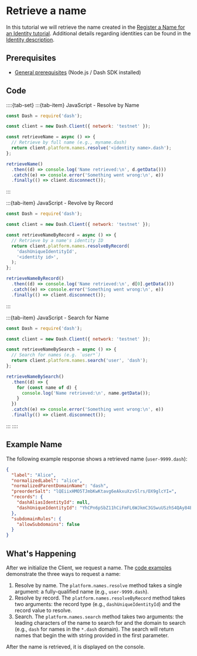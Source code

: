 # Retrieve a name

In this tutorial we will retrieve the name created in the [Register a Name for an Identity tutorial](../../tutorials/identities-and-names/register-a-name-for-an-identity.md). Additional details regarding identities can be found in the [Identity description](../../explanations/identity.md).

## Prerequisites

- [General prerequisites](../../tutorials/introduction.md#prerequisites) (Node.js / Dash SDK installed)

## Code

::::{tab-set}
:::{tab-item} JavaScript - Resolve by Name
```javascript
const Dash = require('dash');

const client = new Dash.Client({ network: 'testnet' });

const retrieveName = async () => {
  // Retrieve by full name (e.g., myname.dash)
  return client.platform.names.resolve('<identity name>.dash');
};

retrieveName()
  .then((d) => console.log('Name retrieved:\n', d.getData()))
  .catch((e) => console.error('Something went wrong:\n', e))
  .finally(() => client.disconnect());
```
:::

:::{tab-item} JavaScript - Revolve by Record
```javascript
const Dash = require('dash');

const client = new Dash.Client({ network: 'testnet' });

const retrieveNameByRecord = async () => {
  // Retrieve by a name's identity ID
  return client.platform.names.resolveByRecord(
    'dashUniqueIdentityId',
    '<identity id>',
  );
};

retrieveNameByRecord()
  .then((d) => console.log('Name retrieved:\n', d[0].getData()))
  .catch((e) => console.error('Something went wrong:\n', e))
  .finally(() => client.disconnect());
```
:::

:::{tab-item} JavaScript - Search for Name
```javascript
const Dash = require('dash');

const client = new Dash.Client({ network: 'testnet' });

const retrieveNameBySearch = async () => {
  // Search for names (e.g. `user*`)
  return client.platform.names.search('user', 'dash');
};

retrieveNameBySearch()
  .then((d) => {
    for (const name of d) {
      console.log('Name retrieved:\n', name.getData());
    }
  })
  .catch((e) => console.error('Something went wrong:\n', e))
  .finally(() => client.disconnect());
```
:::
::::

## Example Name

The following example response shows a retrieved name (`user-9999.dash`):

```json
{
  "label": "Alice",
  "normalizedLabel": "alice",
  "normalizedParentDomainName": "dash",
  "preorderSalt": "lQEiixHMO5TJmbKwKtavg6eAkxuXzvSlrs/OX9glcYI=",
  "records": {
    "dashAliasIdentityId": null,
    "dashUniqueIdentityId": "YhCPn6pSbZ11hCiFmFL6WJkmC3GSwuUSzhS4QAy84EF"
  },  
  "subdomainRules": {
    "allowSubdomains": false
  }
}
```

## What's Happening

After we initialize the Client, we request a name. The [code examples](#code) demonstrate the three ways to request a name:

1. Resolve by name. The `platform.names.resolve` method takes a single argument: a fully-qualified name (e.g., `user-9999.dash`).
2. Resolve by record. The `platform.names.resolveByRecord` method takes two arguments: the record type (e.g., `dashUniqueIdentityId`) and the record value to resolve.
3. Search. The `platform.names.search` method takes two arguments: the leading characters of the name to search for and the domain to search (e.g., `dash` for names in the `*.dash` domain). The search will return names that begin the with string provided in the first parameter.

After the name is retrieved, it is displayed on the console.
